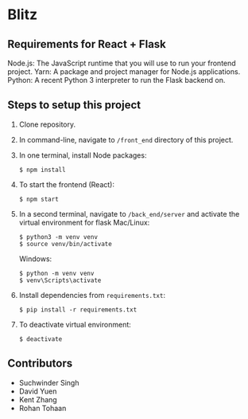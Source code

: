 # Blitz

## Requirements for React + Flask

Node.js: The JavaScript runtime that you will use to run your frontend project.
Yarn: A package and project manager for Node.js applications.
Python: A recent Python 3 interpreter to run the Flask backend on.

## Steps to setup this project
1.  Clone repository.

2.  In command-line, navigate to `/front_end` directory of this project.

3.  In one terminal, install Node packages:
    ```
    $ npm install
    ```

3.  To start the frontend (React):
    ```
    $ npm start
    ```

4.  In a second terminal, navigate to `/back_end/server` and activate the virtual environment for flask
    Mac/Linux:
    ```
    $ python3 -m venv venv
    $ source venv/bin/activate
    ```

    Windows:
    ```
    $ python -m venv venv
    $ venv\Scripts\activate
    ```

5. Install dependencies from `requirements.txt`:
    ```
    $ pip install -r requirements.txt
    ```

6. To deactivate virtual environment:
    ```
    $ deactivate
    ```

## Contributors
- Suchwinder Singh
- David Yuen
- Kent Zhang
- Rohan Tohaan
